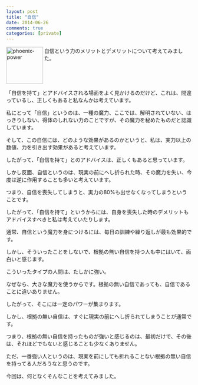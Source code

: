 ```yaml
---
layout: post
title: "自信"
date: 2014-06-26
comments: true
categories: [private]
---
```


<img src="{{ root_url }}/images/more.png" alt="phoenix-power" align="left" width="100" height="100">自信という力のメリットとデメリットについて考えてみました。<!--more--><br clear="all">

「自信を持て」とアドバイスされる場面をよく見かけるのだけど、これは、間違っているし、正しくもあると私なんかは考えています。

私にとって「自信」というのは、一種の魔力、ここでは、解明されていない、はっきりしない、得体のしれない力のことですが、その魔力を秘めたものだと認識しています。

そして、この自信には、どのような効果があるのかというと、私は、実力以上の数値、力を引き出す効果があると考えています。

したがって、「自信を持て」とのアドバイスは、正しくもあると思っています。

しかし反面、自信というのは、現実の前にへし折られた時、その魔力を失い、今度は逆に作用することも多いと考えています。

つまり、自信を喪失してしまうと、実力の80%も出せなくなってしまうということです。

したがって、「自信を持て」というからには、自身を喪失した時のデメリットもアドバイスすべきと私は考えていたりします。

通常、自信という魔力を身につけるには、毎日の訓練や繰り返しが最も効果的です。

しかし、そういったことをしないで、根拠の無い自信を持つ人も中にはいて、面白いと感じます。

こういったタイプの人間は、たしかに強い。

なぜなら、大きな魔力を使うからです。根拠の無い自信であっても、自信であることに違いありません。


したがって、そこには一定のパワーが集まります。

しかし、根拠の無い自信は、すぐに現実の前にへし折られてしまうことが通常です。

つまり、根拠の無い自信を持ったものが強いと感じるのは、最初だけで、その後は、それほどでもないと感じることも少なくありません。

ただ、一番強い人というのは、現実を前にしても折れることない根拠の無い自信を持ってる人だろうなと思うのです。

今回は、何となくそんなことを考えてみました。


